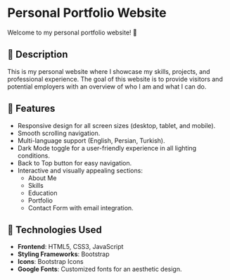 # Personal Portfolio Website

Welcome to my personal portfolio website! 🌟

## 📝 Description
This is my personal website where I showcase my skills, projects, and professional experience. The goal of this website is to provide visitors and potential employers with an overview of who I am and what I can do.

## 🌟 Features
- Responsive design for all screen sizes (desktop, tablet, and mobile).
- Smooth scrolling navigation.
- Multi-language support (English, Persian, Turkish).
- Dark Mode toggle for a user-friendly experience in all lighting conditions.
- Back to Top button for easy navigation.
- Interactive and visually appealing sections:
  - About Me
  - Skills
  - Education
  - Portfolio
  - Contact Form with email integration.

## 🚀 Technologies Used
- **Frontend**: HTML5, CSS3, JavaScript
- **Styling Frameworks**: Bootstrap
- **Icons**: Bootstrap Icons
- **Google Fonts**: Customized fonts for an aesthetic design.